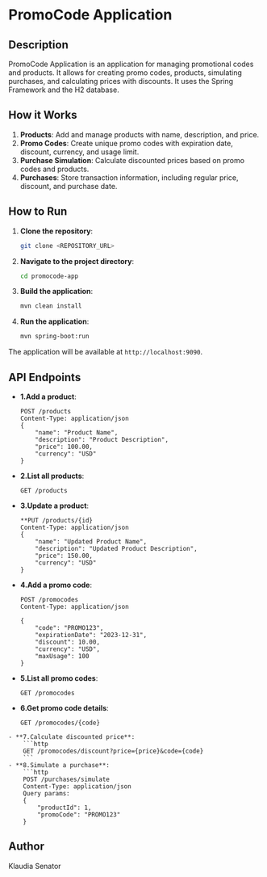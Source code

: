 # PromoCode Application

## Description

PromoCode Application is an application for managing promotional codes and products. It allows for creating promo codes, products, simulating purchases, and calculating prices with discounts. It uses the Spring Framework and the H2 database.

## How it Works

1. **Products**: Add and manage products with name, description, and price.
2. **Promo Codes**: Create unique promo codes with expiration date, discount, currency, and usage limit.
3. **Purchase Simulation**: Calculate discounted prices based on promo codes and products.
4. **Purchases**: Store transaction information, including regular price, discount, and purchase date.

## How to Run

1. **Clone the repository**:
    ```bash
    git clone <REPOSITORY_URL>
    ```
2. **Navigate to the project directory**:
    ```bash
    cd promocode-app
    ```
3. **Build the application**:
    ```bash
    mvn clean install
    ```
4. **Run the application**:
    ```bash
    mvn spring-boot:run
    ```

The application will be available at `http://localhost:9090`.

## API Endpoints
- **1.Add a product**:
    ```http
    POST /products
    Content-Type: application/json
    {
        "name": "Product Name",
        "description": "Product Description",
        "price": 100.00,
        "currency": "USD"
    }
  ```
- **2.List all products**:
    ```http
    GET /products
  ```
- **3.Update a product**:
    ```http
    **PUT /products/{id}
    Content-Type: application/json
    {
        "name": "Updated Product Name",
        "description": "Updated Product Description",
        "price": 150.00,
        "currency": "USD"
    }
  ```
- **4.Add a promo code**:
    ```http
    POST /promocodes
    Content-Type: application/json

    {
        "code": "PROMO123",
        "expirationDate": "2023-12-31",
        "discount": 10.00,
        "currency": "USD",
        "maxUsage": 100
    }
    ```
- **5.List all promo codes**:
    ```http
    GET /promocodes
  ```
- **6.Get promo code details**:
    ```http
    GET /promocodes/{code}
```
- **7.Calculate discounted price**:
    ```http
    GET /promocodes/discount?price={price}&code={code}
    ```
- **8.Simulate a purchase**:
    ```http
    POST /purchases/simulate
    Content-Type: application/json
    Query params:
    {
        "productId": 1,
        "promoCode": "PROMO123"
    }
```
## Author

Klaudia Senator
